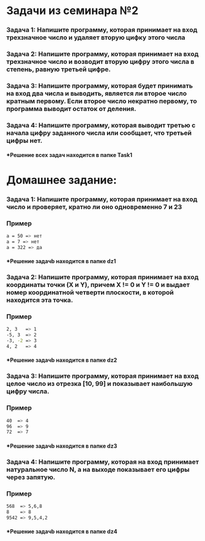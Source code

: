 # Задачи из семинара №2

### Задача 1: Напишите программу, которая принимает на вход трехзначное число и удаляет вторую цифку этого числа

### Задача 2: Напишите программу, которая принимает на вход трехзначное число и возводит вторую цифру этого числа в степень, равную третьей цифре.

### Задача 3: Напишите программу, которая будет принимать на вход два числа и выводить, является ли второе число кратным первому. Если второе число некратно первому, то программа выводит остаток от деления.

### Задача 4: Напишите программу, которая выводит третью с начала цифру заданного числа или сообщает, что третьей цифры нет.

#### *Решение всех задач находится в папке Task1

# Домашнее задание:

### Задача 1: Напишите программу, которая принимает на вход число и проверяет, кратно ли оно одновременно 7 и 23
### Пример
```sh
a = 50 => нет
a = 7 => нет
a = 322 => да
```
#### *Решение задачb находится в папке dz1

### Задача 2: Напишите программу, которая принимает на вход координаты точки (X и Y), причем X != 0 и Y != 0 и выдает номер координатной четверти плоскости, в которой находится эта точка.
### Пример
```sh
2, 3   => 1
-5, 3  => 2
-3, -2 => 3
4, 2   => 4
```
#### *Решение задачb находится в папке dz2

### Задача 3: Напишите программу, которая принимает на вход целое число из отрезка [10, 99] и показывает наибольшую цифру числа.
### Пример
```sh
40  => 4
96  => 9
72  => 7
```
#### *Решение задачb находится в папке dz3

### Задача 4: Напишите программу, которая на вход принимает натуральное число N, а на выходе показывает его цифры через запятую.
### Пример
```sh
568  => 5,6,8
8    => 8
9542 => 9,5,4,2
```
#### *Решение задачb находится в папке dz4
